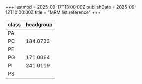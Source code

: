 +++
lastmod = 2025-09-17T13:00:00Z
publishDate = 2025-09-12T10:00:00Z
title = "MRM list reference"
+++

|class|headgroup|
|-|-|
|PA|
|PC|184.0733|
|PE|
|PG|171.0064|
|PI|241.0119|
|PS|